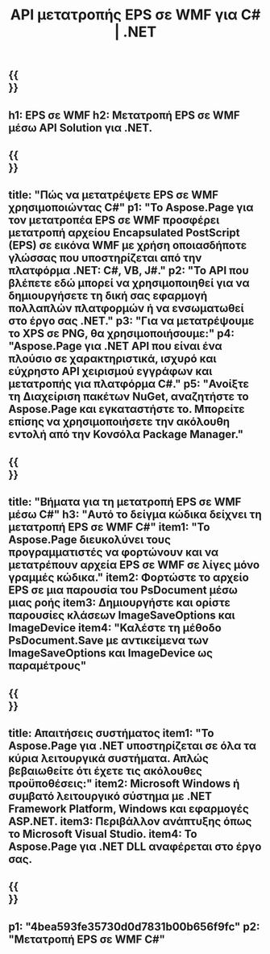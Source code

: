 ﻿---
translation: true
template: /_templates/_conversion-child-net.md
title: API μετατροπής EPS σε WMF για C# |  .NET
url: /net/conversion/eps-to-wmf/
description: Δείγμα κώδικα για μετατροπή EPS σε WMF C#. Χρησιμοποιήστε παράδειγμα κώδικα API για μαζική μετατροπή αρχείων EPS σε WMF εντός VB.NET, Asp.NET ή οποιασδήποτε εφαρμογής που βασίζεται σε .NET.
informat: EPS
outformat: WMF
otherformats: XPS PS
---

{{<section banner>}}
---
h1: EPS σε WMF
h2: Μετατροπή EPS σε WMF μέσω API Solution για .NET.
---

{{<section overview>}}
---
title: "Πώς να μετατρέψετε EPS σε WMF χρησιμοποιώντας C#"
p1: "Το Aspose.Page για τον μετατροπέα EPS σε WMF προσφέρει μετατροπή αρχείου Encapsulated PostScript (EPS) σε εικόνα WMF με χρήση οποιασδήποτε γλώσσας που υποστηρίζεται από την πλατφόρμα .NET: C#, VB, J#."
p2: "Το API που βλέπετε εδώ μπορεί να χρησιμοποιηθεί για να δημιουργήσετε τη δική σας εφαρμογή πολλαπλών πλατφορμών ή να ενσωματωθεί στο έργο σας .NET."
p3: "Για να μετατρέψουμε το XPS σε PNG, θα χρησιμοποιήσουμε:"
p4: "Aspose.Page για .NET API που είναι ένα πλούσιο σε χαρακτηριστικά, ισχυρό και εύχρηστο API χειρισμού εγγράφων και μετατροπής για πλατφόρμα C#."
p5: "Ανοίξτε τη Διαχείριση πακέτων NuGet, αναζητήστε το Aspose.Page και εγκαταστήστε το. Μπορείτε επίσης να χρησιμοποιήσετε την ακόλουθη εντολή από την Κονσόλα Package Manager."
---

{{<section feature1>}}
---
title: "Βήματα για τη μετατροπή EPS σε WMF μέσω C#"
h3: "Αυτό το δείγμα κώδικα δείχνει τη μετατροπή EPS σε WMF C#"
item1: "Το Aspose.Page διευκολύνει τους προγραμματιστές να φορτώνουν και να μετατρέπουν αρχεία EPS σε WMF σε λίγες μόνο γραμμές κώδικα."
item2: Φορτώστε το αρχείο EPS σε μια παρουσία του PsDocument μέσω μιας ροής
item3: Δημιουργήστε και ορίστε παρουσίες κλάσεων ImageSaveOptions και ImageDevice
item4: "Καλέστε τη μέθοδο PsDocument.Save με αντικείμενα των ImageSaveOptions και ImageDevice ως παραμέτρους"
---

{{<section feature2>}}
---
title: Απαιτήσεις συστήματος
item1: "Το Aspose.Page για .NET υποστηρίζεται σε όλα τα κύρια λειτουργικά συστήματα. Απλώς βεβαιωθείτε ότι έχετε τις ακόλουθες προϋποθέσεις:"
item2: Microsoft Windows ή συμβατό λειτουργικό σύστημα με .NET Framework Platform, Windows και εφαρμογές ASP.NET.
item3: Περιβάλλον ανάπτυξης όπως το Microsoft Visual Studio.
item4: Το Aspose.Page για .NET DLL αναφέρεται στο έργο σας.
---

{{<section gist>}}
---
p1: "4bea593fe35730d0d7831b00b656f9fc"
p2: "Μετατροπή EPS σε WMF C#"
---
